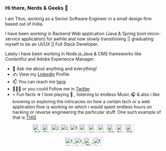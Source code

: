 ### Hi there, Nerds & Geeks 👋

<!--
**TitusRobyK/TitusRobyK** is a ✨ _special_ ✨ repository because its `README.md` (this file) appears on your GitHub profile.

Here are some ideas to get you started:

- 🔭 I’m currently working on ...
- 🌱 I’m currently learning ...
- 👯 I’m looking to collaborate on ...
- 🤔 I’m looking for help with ...
- 💬 Ask me about ...
- 📫 How to reach me: ...
- 😄 Pronouns: ...
- ⚡ Fun fact: ...
-->
I am Titus, working as a Senior Software Engineer in a small design firm based out of India. 

I have been working in Backend Web application (Java & Spring boot micro-service application) for awhile and now slowly transitioning || graduating myself to be an UI/UX || Full Stack Developer..

Lately i have been working in Node.js,Java & CMS frameworks like Contentful and Adobe Experience Manager.

- 💬 Ask me about anything and everything! 
- ✍ View my [LinkedIn](https://www.linkedin.com/in/titusrobyk/) Profile
- 📫 You can reach me [here](mailto:titusrobyk@gmail.com)
- 👨🏻‍💻 or you could Follow me in [Twitter](https://twitter.com/TitusRobyK)
- ⚡ Fun facts => I love playing 🎹 , listening to endless Music 🎧 & also i like knowing or exploring the intricacies on how a certain tech or a web application flow is working on which i would spent endless hours on hacking or reverse engineering the particular stuff. One such example of that is [ THIS ](http://follow-the-white-rabbit.netlify.app/)

<p align="center">
        <img src="https://vignette.wikia.nocookie.net/adobe/images/e/e2/Adobe_Experience_Manager_icon.svg" alt="Adobe Experience Manager" width="26" height="26" />
        <img src="https://seeklogo.com/images/C/contentful-logo-C395C545BF-seeklogo.com.png" alt="Contentful" width="26" height="26" />  
        <img src="https://konpa.github.io/devicon/devicon.git/icons/java/java-original-wordmark.svg" alt="java" width="26" height="26" /> 
        <img src="https://konpa.github.io/devicon/devicon.git/icons/javascript/javascript-original.svg" alt="javascript" width="26" height="26" />
        <img src="https://konpa.github.io/devicon/devicon.git/icons/typescript/typescript-original.svg" alt="typescript" width="26" height="26" /> 
        <img src="https://seeklogo.com/images/N/nodejs-logo-FBE122E377-seeklogo.com.png" alt="nodejs" width="26" height="26" />
        <img src="https://konpa.github.io/devicon/devicon.git/icons/mongodb/mongodb-original-wordmark.svg" alt="mongodb" width="26" height="26" /> 
        <img src="https://fiverr-res.cloudinary.com/images/q_auto,f_auto/gigs/125637031/original/dd2e18bdf6b41b12fdb53436339e9b9a85e37970/do-plsql-job-for-you.png" alt="oracle"         width="26" height="26" />
        <img src="https://git-scm.com/images/logos/downloads/Git-Icon-1788C.png" width="26" height="26" alt="Git" />
        <img src="https://cdn.worldvectorlogo.com/logos/netlify.svg" width="26" height="26" alt="Netlify" />
        <img src="https://cdn.worldvectorlogo.com/logos/bitbucket-icon.svg" width="26" height="26" alt="Bitbucket" />
</p>
<p align="center">
    <a href="https://twitter.com/titusrobyk" target="_blank">
        <img align="center" src="https://cdn.jsdelivr.net/npm/simple-icons@3.0.1/icons/twitter.svg" alt="titusrobyk" height="26" width="26" />
    </a>
    <a href="https://linkedin.com/in/titusrobyk" target="_blank">
        <img align="center" src="https://cdn.jsdelivr.net/npm/simple-icons@3.0.1/icons/linkedin.svg" alt="titusrobyk" height="26" width="26" />
   </a>
    <a href="https://stackoverflow.com/users/8180066/titus-roby-k" target="_blank">
        <img align="center" src="https://cdn.jsdelivr.net/npm/simple-icons@3.0.1/icons/stackoverflow.svg" alt="8180066/titus-roby-k" height="26" width="26" />
    </a>
    <a href="https://instagram.com/titus_roby.k" target="_blank">
        <img align="center" src="https://cdn.jsdelivr.net/npm/simple-icons@3.0.1/icons/instagram.svg" alt="titus_roby.k" height="26" width="26" />
    </a>
</p>
